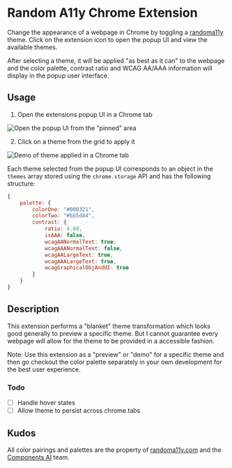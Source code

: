 # Random A11y Chrome Extension
Change the appearance of a webpage in Chrome by toggling a [randoma11y](https://randoma11y.com) theme. Click on the extension icon to open the popup UI and view the available themes. 

After selecting a theme, it will be applied "as best as it can" to the webpage and the color palette, contrast ratio and WCAG AA/AAA information will display in the popup user interface.

## Usage

1. Open the extensions popup UI in a Chrome tab

![Open the popup UI from the "pinned" area](https://user-images.githubusercontent.com/48612525/137032055-8d927262-79e9-44ad-b3a2-93043137d392.png)

2. Click on a theme from the grid to apply it

![Demo of theme applied in a Chrome tab](https://user-images.githubusercontent.com/48612525/137032240-99ee116e-a5b0-482b-812f-1949ae3961a6.png)

Each theme selected from the popup UI corresponds to an object in the `themes` array stored using the `chrome.storage` API and has the following structure:

```js
{
    palette: {
        colorOne: "#000321",
        colorTwo: "#bb5d44",
        contrast: {
            ratio: 4.60,
            isAAA: false,
            wcagAANormalText: true,
            wcagAAANormalText: false,
            wcagAALargeText: true,
            wcagAAALargeText: true,
            wcagGraphicalObjAndUI: true
        }
    }
}
```

## Description

This extension performs a "blanket" theme transformation which looks good generally to preview a specific theme. But I cannot guarantee every webpage will allow for the theme to be provided in a accessible fashion. 

Note: Use this extension as a "preview" or "demo" for a specific theme and then go checkout the color palette separately in your own development for the best user experience.

### Todo
- [ ] Handle hover states
- [ ] Allow theme to persist across chrome.tabs

## Kudos
All color pairings and palettes are the property of [randoma11y.com](https://randoma11y.com) and the [Components AI](https://components.ai/) team. 